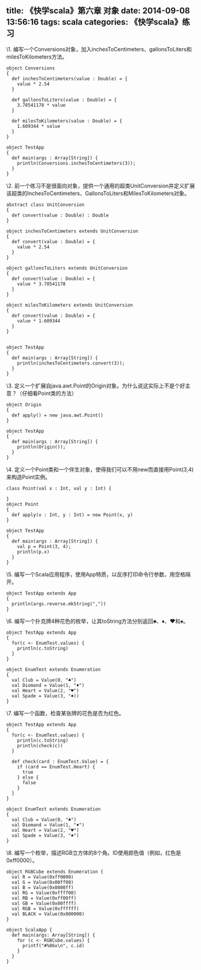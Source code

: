 title: 《快学scala》第六章 对象
date: 2014-09-08 13:56:16
tags: scala
categories: 《快学scala》练习
---

\1. 编写一个Conversions对象，加入inchesToCentimeters、gallonsToLiters和milesToKilometers方法。 

```
object Conversions
{
  def inchesToCentimeters(value : Double) = {
    value * 2.54
  }

  def gallonsToLiters(value : Double) = {
    3.78541178 * value
  }

  def milesToKilometers(value : Double) = {
    1.609344 * value
  }
} 

object TestApp
{
  def main(args : Array[String]) {
    println(Conversions.inchesToCentimeters(3));
  }
}
```

\2. 前一个练习不是很面向对象，提供一个通用的超类UnitConversion并定义扩展该超类的InchesToCentimeters、GallonsToLiters和MilesToKilometers对象。

```
abstract class UnitConversion
{
  def convert(value : Double) : Double
}

object inchesToCentimeters extends UnitConversion
{
  def convert(value : Double) = {
    value * 2.54
  }
}

object gallonsToLiters extends UnitConversion
{
  def convert(value : Double) = {
    value * 3.78541178
  } 
}
     
object milesToKilometers extends UnitConversion
{
  def convert(value : Double) = {
    value * 1.609344
  } 
} 


object TestApp
{
  def main(args : Array[String]) {
    println(inchesToCentimeters.convert(3));
  }
}
```

\3. 定义一个扩展自java.awt.Point的Origin对象。为什么说这实际上不是个好主意？（仔细看Point类的方法） 

```
object Origin
{
  def apply() = new java.awt.Point()
}

object TestApp
{
  def main(args : Array[String]) {
    println(Origin());
  } 
}
```

\4. 定义一个Point类和一个伴生对象，使得我们可以不用new而直接用Point(3,4)来构造Point实例。 

```
class Point(val x : Int, val y : Int) {

}
object Point
{
  def apply(x : Int, y : Int) = new Point(x, y)
}

object TestApp
{
  def main(args : Array[String]) {
    val p = Point(3, 4);
    println(p.x)
  } 
} 
```

\5. 编写一个Scala应用程序，使用App特质，以反序打印命令行参数，用空格隔开。 

```
object TestApp extends App
{
  println(args.reverse.mkString(","))
} 
```

\6. 编写一个扑克牌4种花色的枚举，让其toString方法分别返回♣、♦、♥和♠。 

```
object TestApp extends App
{
  for(c <- EnumTest.values) {
    println(c.toString)
  }
}                  
                   
object EnumTest extends Enumeration
{
  val Club = Value(0, "♣")
  val Diomand = Value(1, "♦")
  val Heart = Value(2, "♥")
  val Spade = Value(3, "♠))
}
```

\7. 编写一个函数，检查某张牌的花色是否为红色。 

```
object TestApp extends App
{
  for(c <- EnumTest.values) {
    println(c.toString)
    println(check(c))
  }

  def check(card : EnumTest.Value) = {
    if (card == EnumTest.Heart) {
      true
    } else {
      false
    }
  }
}

object EnumTest extends Enumeration
{
  val Club = Value(0, "♣")
  val Diomand = Value(1, "♦")
  val Heart = Value(2, "♥")
  val Spade = Value(3, "♠")
}
```

\8. 编写一个枚举，描述RGB立方体的8个角。ID使用颜色值（例如，红色是0xff0000）。 

```
object RGBCube extends Enumeration {
  val R = Value(0xff0000)
  val G = Value(0x00ff00)
  val B = Value(0x0000ff)
  val RG = Value(0xffff00)
  val RB = Value(0xff00ff)
  val GB = Value(0x00ffff)
  val RGB = Value(0xffffff)
  val BLACK = Value(0x000000)
} 

object ScalaApp {
  def main(args: Array[String]) {
    for (c <- RGBCube.values) { 
      printf("#%06x\n", c.id) 
    } 
  } 
} 
```
